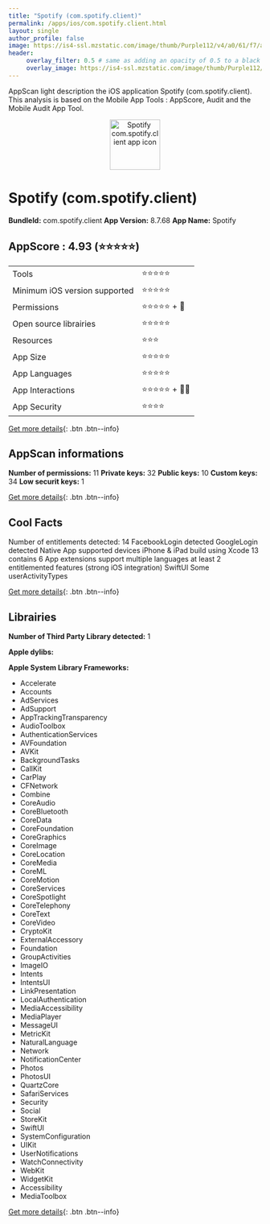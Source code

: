 ```yaml
---
title: "Spotify (com.spotify.client)"
permalink: /apps/ios/com.spotify.client.html
layout: single
author_profile: false
image: https://is4-ssl.mzstatic.com/image/thumb/Purple112/v4/a0/61/f7/a061f7ea-a932-e14c-8eaa-40437eeeb474/AppIcon-0-1x_U007emarketing-0-6-0-0-0-85-220-0.png/512x512bb.jpg
header: 
     overlay_filter: 0.5 # same as adding an opacity of 0.5 to a black background
     overlay_image: https://is4-ssl.mzstatic.com/image/thumb/Purple112/v4/a0/61/f7/a061f7ea-a932-e14c-8eaa-40437eeeb474/AppIcon-0-1x_U007emarketing-0-6-0-0-0-85-220-0.png/512x512bb.jpg
---
```

AppScan light description the iOS application Spotify (com.spotify.client). This analysis is based on the Mobile App Tools : AppScore, Audit and the Mobile Audit App Tool.

  
  
<div style="text-align: center;"><img src="https://is4-ssl.mzstatic.com/image/thumb/Purple112/v4/a0/61/f7/a061f7ea-a932-e14c-8eaa-40437eeeb474/AppIcon-0-1x_U007emarketing-0-6-0-0-0-85-220-0.png/512x512bb.jpg" width="100" height="100" alt="Spotify com.spotify.client app icon"></div>  
  
# Spotify (com.spotify.client)

**BundleId:** com.spotify.client
**App Version:** 8.7.68
**App Name:** Spotify


## AppScore : 4.93 (⭐️⭐️⭐️⭐️⭐️) 

<table>
<tr><td> Tools </td><td> ⭐️⭐️⭐️⭐️⭐️ </td></tr>
<tr><td> Minimum iOS version supported </td><td> ⭐️⭐️⭐️⭐️⭐️ </td></tr>
<tr><td> Permissions </td><td> ⭐️⭐️⭐️⭐️⭐️ + 🌟 </td></tr>
<tr><td> Open source librairies </td><td> ⭐️⭐️⭐️⭐️⭐️ </td></tr>
<tr><td> Resources </td><td> ⭐️⭐️⭐️ </td></tr>
<tr><td> App Size </td><td> ⭐️⭐️⭐️⭐️⭐️ </td></tr>
<tr><td> App Languages </td><td> ⭐️⭐️⭐️⭐️⭐️ </td></tr>
<tr><td> App Interactions </td><td> ⭐️⭐️⭐️⭐️⭐️ + 🌟🌟 </td></tr>
<tr><td> App Security </td><td> ⭐️⭐️⭐️⭐️ </td></tr>
</table>

[Get more details](/pricing.html){: .btn .btn--info}  
  
## AppScan informations 

**Number of permissions:** 11
**Private keys:** 32
**Public keys:** 10
**Custom keys:** 34
**Low securit keys:** 1
  
[Get more details](/pricing.html){: .btn .btn--info}

## Cool Facts

Number of entitlements detected: 14
FacebookLogin detected
GoogleLogin detected
Native App
supported devices iPhone & iPad
build using Xcode 13
contains 6 App extensions
support multiple languages
at least 2 entitlemented features (strong iOS integration)
SwiftUI
Some userActivityTypes
  
[Get more details](/pricing.html){: .btn .btn--info}

## Librairies 
**Number of Third Party Library detected:** 1

**Apple dylibs:**


**Apple System Library Frameworks:**
- Accelerate
- Accounts
- AdServices
- AdSupport
- AppTrackingTransparency
- AudioToolbox
- AuthenticationServices
- AVFoundation
- AVKit
- BackgroundTasks
- CallKit
- CarPlay
- CFNetwork
- Combine
- CoreAudio
- CoreBluetooth
- CoreData
- CoreFoundation
- CoreGraphics
- CoreImage
- CoreLocation
- CoreMedia
- CoreML
- CoreMotion
- CoreServices
- CoreSpotlight
- CoreTelephony
- CoreText
- CoreVideo
- CryptoKit
- ExternalAccessory
- Foundation
- GroupActivities
- ImageIO
- Intents
- IntentsUI
- LinkPresentation
- LocalAuthentication
- MediaAccessibility
- MediaPlayer
- MessageUI
- MetricKit
- NaturalLanguage
- Network
- NotificationCenter
- Photos
- PhotosUI
- QuartzCore
- SafariServices
- Security
- Social
- StoreKit
- SwiftUI
- SystemConfiguration
- UIKit
- UserNotifications
- WatchConnectivity
- WebKit
- WidgetKit
- Accessibility
- MediaToolbox


  
[Get more details](/pricing.html){: .btn .btn--info}

